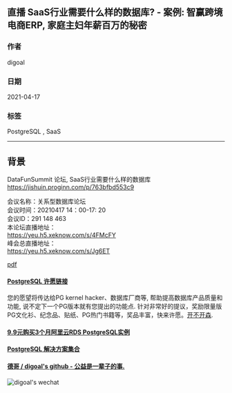 ## 直播 SaaS行业需要什么样的数据库? - 案例: 智赢跨境电商ERP, 家庭主妇年薪百万的秘密    
  
### 作者  
digoal  
  
### 日期  
2021-04-17   
  
### 标签  
PostgreSQL , SaaS    
  
----  
  
## 背景  
DataFunSummit 论坛, SaaS行业需要什么样的数据库    
https://jishuin.proginn.com/p/763bfbd553c9  
  
会议名称：关系型数据库论坛  
会议时间：20210417 14：00-17: 20  
会议ID：291 148 463  
本论坛直播地址：  
https://yeu.h5.xeknow.com/s/4FMcFY   
峰会总直播地址：  
https://yeu.h5.xeknow.com/s/Jg6ET   
  
[pdf](20210417_04_doc_001.pdf)  
    
    
  
#### [PostgreSQL 许愿链接](https://github.com/digoal/blog/issues/76 "269ac3d1c492e938c0191101c7238216")
您的愿望将传达给PG kernel hacker、数据库厂商等, 帮助提高数据库产品质量和功能, 说不定下一个PG版本就有您提出的功能点. 针对非常好的提议，奖励限量版PG文化衫、纪念品、贴纸、PG热门书籍等，奖品丰富，快来许愿。[开不开森](https://github.com/digoal/blog/issues/76 "269ac3d1c492e938c0191101c7238216").  
  
  
#### [9.9元购买3个月阿里云RDS PostgreSQL实例](https://www.aliyun.com/database/postgresqlactivity "57258f76c37864c6e6d23383d05714ea")
  
  
#### [PostgreSQL 解决方案集合](https://yq.aliyun.com/topic/118 "40cff096e9ed7122c512b35d8561d9c8")
  
  
#### [德哥 / digoal's github - 公益是一辈子的事.](https://github.com/digoal/blog/blob/master/README.md "22709685feb7cab07d30f30387f0a9ae")
  
  
![digoal's wechat](../pic/digoal_weixin.jpg "f7ad92eeba24523fd47a6e1a0e691b59")
  
